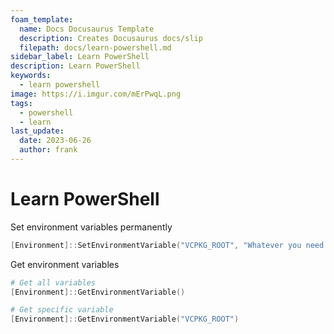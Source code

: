 ```yaml
---
foam_template:
  name: Docs Docusaurus Template
  description: Creates Docusaurus docs/slip
  filepath: docs/learn-powershell.md
sidebar_label: Learn PowerShell
description: Learn PowerShell
keywords:
  - learn powershell
image: https://i.imgur.com/mErPwqL.png
tags:
  - powershell
  - learn
last_update:
  date: 2023-06-26
  author: frank
---
```


# Learn PowerShell

Set environment variables permanently

```powershell
[Environment]::SetEnvironmentVariable("VCPKG_ROOT", "Whatever you need it to be", "Machine")
```

<!--truncate-->

Get environment variables

```powershell
# Get all variables
[Environment]::GetEnvironmentVariable()

# Get specific variable
[Environment]::GetEnvironmentVariable("VCPKG_ROOT")
```
